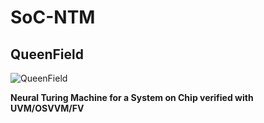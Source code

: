 # SoC-NTM
## QueenField

![QueenField](../main/icon.jpg)

**Neural Turing Machine for a System on Chip verified with UVM/OSVVM/FV**
